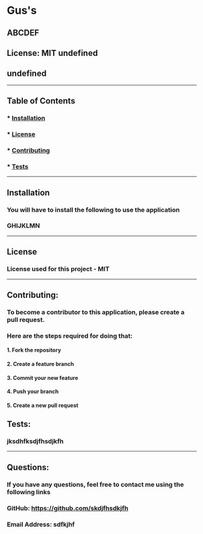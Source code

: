 
  # Gus's

  ##  ABCDEF

  ##  License: MIT undefined 
  ##  undefined

----

## Table of Contents

### * [Installation](#installation)
### * [License](#license)
### * [Contributing](#contributing)
### * [Tests](#tests)

----

## Installation
### You will have to install the following to use the application
###  GHIJKLMN
----

## License

### License used for this project - MIT

----

## Contributing:

### To become a contributor to this application, please create a pull request.
### Here are the steps required for doing that:
####    1. Fork the repository
####    2. Create a feature branch
####    3. Commit your new feature
####    4. Push your branch
####    5. Create a new pull request

## Tests:

###  jksdhfksdjfhsdjkfh

----

## Questions:

### If you have any questions, feel free to contact me using the following links
  ### GitHub: https://github.com/skdjfhsdkjfh
  ### Email Address: sdfkjhf

